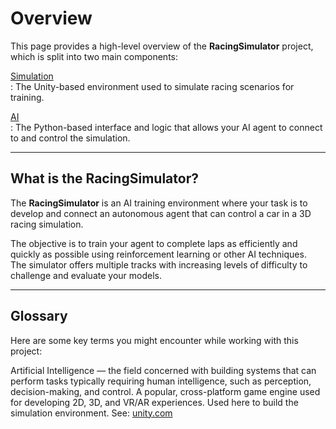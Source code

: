 # Overview

This page provides a high-level overview of the **RacingSimulator** project, which is split into two main components:

[Simulation](./Writerside/topics/Overview_Simulation.md)  
: The Unity-based environment used to simulate racing scenarios for training.

[AI](./Writerside/topics/Overview_AI.md)  
: The Python-based interface and logic that allows your AI agent to connect to and control the simulation.

---

## What is the RacingSimulator?

The **RacingSimulator** is an AI training environment where your task is to develop and connect an autonomous agent that can control a car in a 3D racing simulation.

The objective is to train your agent to complete laps as efficiently and quickly as possible using reinforcement learning or other AI techniques.  
The simulator offers multiple tracks with increasing levels of difficulty to challenge and evaluate your models.

---

## Glossary

Here are some key terms you might encounter while working with this project:

<deflist>

<def title="AI">
Artificial Intelligence — the field concerned with building systems that can perform tasks typically requiring human intelligence, such as perception, decision-making, and control.
</def>

<def title="Unity">
A popular, cross-platform game engine used for developing 2D, 3D, and VR/AR experiences.  
Used here to build the simulation environment.  
See: <a href="https://unity.com/">unity.com</a>
</def>

</deflist>